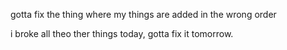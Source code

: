 gotta fix the thing where my things are added in the wrong order

i broke all theo ther things today, gotta fix it tomorrow.
